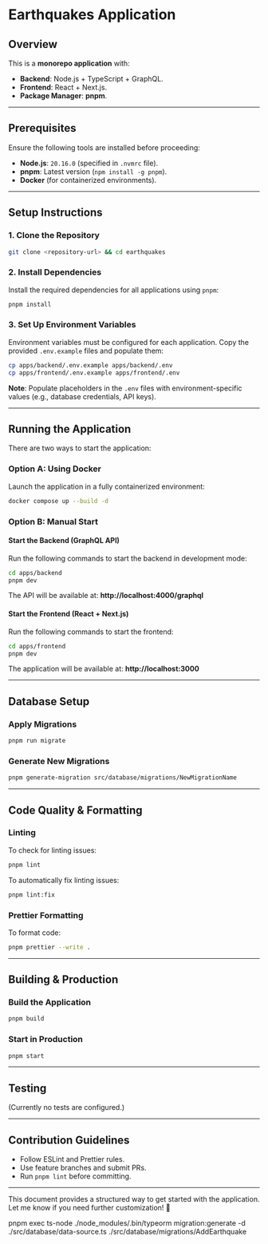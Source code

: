# Earthquakes Application

## Overview

This is a **monorepo application** with:

- **Backend**: Node.js + TypeScript + GraphQL.
- **Frontend**: React + Next.js.
- **Package Manager**: **pnpm**.

---

## Prerequisites

Ensure the following tools are installed before proceeding:

- **Node.js**: `20.16.0` (specified in `.nvmrc` file).
- **pnpm**: Latest version (`npm install -g pnpm`).
- **Docker** (for containerized environments).

---

## Setup Instructions

### 1. Clone the Repository

```bash
git clone <repository-url> && cd earthquakes
```

### 2. Install Dependencies

Install the required dependencies for all applications using `pnpm`:

```bash
pnpm install
```

### 3. Set Up Environment Variables

Environment variables must be configured for each application. Copy the provided `.env.example` files and populate them:

```bash
cp apps/backend/.env.example apps/backend/.env
cp apps/frontend/.env.example apps/frontend/.env
```

**Note**: Populate placeholders in the `.env` files with environment-specific values (e.g., database credentials, API
keys).

---

## Running the Application

There are two ways to start the application:

### Option A: Using Docker

Launch the application in a fully containerized environment:

```bash
docker compose up --build -d
```

### Option B: Manual Start

#### Start the Backend (GraphQL API)

Run the following commands to start the backend in development mode:

```bash
cd apps/backend
pnpm dev
```

The API will be available at: **http://localhost:4000/graphql**

#### Start the Frontend (React + Next.js)

Run the following commands to start the frontend:

```bash
cd apps/frontend
pnpm dev
```

The application will be available at: **http://localhost:3000**

---

## Database Setup

### Apply Migrations

```bash
pnpm run migrate
```

### Generate New Migrations

```bash
pnpm generate-migration src/database/migrations/NewMigrationName
```

---

## Code Quality & Formatting

### Linting
To check for linting issues:
```sh
pnpm lint
```

To automatically fix linting issues:
```sh
pnpm lint:fix
```

### Prettier Formatting
To format code:
```sh
pnpm prettier --write .
```

---

## Building & Production

### Build the Application

```sh
pnpm build
```

### Start in Production

```sh
pnpm start
```

---

## Testing
(Currently no tests are configured.)

---

## Contribution Guidelines
- Follow ESLint and Prettier rules.
- Use feature branches and submit PRs.
- Run `pnpm lint` before committing.

---

This document provides a structured way to get started with the application. Let me know if you need further customization! 🚀



pnpm exec ts-node ./node_modules/.bin/typeorm migration:generate -d ./src/database/data-source.ts ./src/database/migrations/AddEarthquake